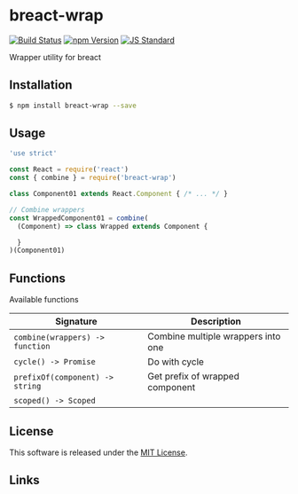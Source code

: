 breact-wrap
==========

<!---
This file is generated by ape-tmpl. Do not update manually.
--->

<!-- Badge Start -->
<a name="badges"></a>

[![Build Status][bd_travis_shield_url]][bd_travis_url]
[![npm Version][bd_npm_shield_url]][bd_npm_url]
[![JS Standard][bd_standard_shield_url]][bd_standard_url]

[bd_repo_url]: https://github.com/b-labo/breact-wrap
[bd_travis_url]: http://travis-ci.org/b-labo/breact-wrap
[bd_travis_shield_url]: http://img.shields.io/travis/b-labo/breact-wrap.svg?style=flat
[bd_travis_com_url]: http://travis-ci.com/b-labo/breact-wrap
[bd_travis_com_shield_url]: https://api.travis-ci.com/b-labo/breact-wrap.svg?token=
[bd_license_url]: https://github.com/b-labo/breact-wrap/blob/master/LICENSE
[bd_codeclimate_url]: http://codeclimate.com/github/b-labo/breact-wrap
[bd_codeclimate_shield_url]: http://img.shields.io/codeclimate/github/b-labo/breact-wrap.svg?style=flat
[bd_codeclimate_coverage_shield_url]: http://img.shields.io/codeclimate/coverage/github/b-labo/breact-wrap.svg?style=flat
[bd_gemnasium_url]: https://gemnasium.com/b-labo/breact-wrap
[bd_gemnasium_shield_url]: https://gemnasium.com/b-labo/breact-wrap.svg
[bd_npm_url]: http://www.npmjs.org/package/breact-wrap
[bd_npm_shield_url]: http://img.shields.io/npm/v/breact-wrap.svg?style=flat
[bd_standard_url]: http://standardjs.com/
[bd_standard_shield_url]: https://img.shields.io/badge/code%20style-standard-brightgreen.svg

<!-- Badge End -->


<!-- Description Start -->
<a name="description"></a>

Wrapper utility for breact

<!-- Description End -->


<!-- Overview Start -->
<a name="overview"></a>



<!-- Overview End -->


<!-- Sections Start -->
<a name="sections"></a>

<!-- Section from "doc/guides/01.Installation.md.hbs" Start -->

<a name="section-doc-guides-01-installation-md"></a>

Installation
-----

```bash
$ npm install breact-wrap --save
```


<!-- Section from "doc/guides/01.Installation.md.hbs" End -->

<!-- Section from "doc/guides/02.Usage.md.hbs" Start -->

<a name="section-doc-guides-02-usage-md"></a>

Usage
---------

```javascript
'use strict'

const React = require('react')
const { combine } = require('breact-wrap')

class Component01 extends React.Component { /* ... */ }

// Combine wrappers
const WrappedComponent01 = combine(
  (Component) => class Wrapped extends Component {

  }
)(Component01)


```


<!-- Section from "doc/guides/02.Usage.md.hbs" End -->

<!-- Section from "doc/guides/03.Functions.md.hbs" Start -->

<a name="section-doc-guides-03-functions-md"></a>

Functions
---------

Available functions

| Signature | Description |
| ---- | ----------- |
| `combine(wrappers) -> function` | Combine multiple wrappers into one |
| `cycle() -> Promise` | Do with cycle |
| `prefixOf(component) -> string` | Get prefix of wrapped component |
| `scoped() -> Scoped` |  |


<!-- Section from "doc/guides/03.Functions.md.hbs" End -->


<!-- Sections Start -->


<!-- LICENSE Start -->
<a name="license"></a>

License
-------
This software is released under the [MIT License](https://github.com/b-labo/breact-wrap/blob/master/LICENSE).

<!-- LICENSE End -->


<!-- Links Start -->
<a name="links"></a>

Links
------



<!-- Links End -->
